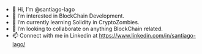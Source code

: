 - 👋 Hi, I’m @santiago-lago
- 👀 I’m interested in BlockChain Development.
- 🌱 I’m currently learning Solidity in CryptoZombies.
- 💞️ I’m looking to collaborate on anything BlockChain related.
- 📫 Connect with me in Linkedin at https://www.linkedin.com/in/santiago-lago/
